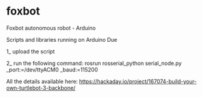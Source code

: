 # foxbot
Foxbot autonomous robot - Arduino

Scripts and libraries running on Arduino Due

1_ upload the script

2_ run the following command:
  rosrun rosserial_python serial_node.py _port:=/dev/ttyACM0 _baud:=115200


All the details available here: https://hackaday.io/project/167074-build-your-own-turtlebot-3-backbone/

